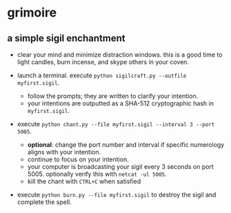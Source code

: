 grimoire 
========

a simple sigil enchantment
--------------------------
+ clear your mind and minimize distraction windows. this is a good time to light candles, burn incense, and skype others in your coven.

+ launch a terminal. execute `python sigilcraft.py --outfile myfirst.sigil`. 
	+ follow the prompts; they are written to clarify your intention.
	+ your intentions are outputted as a SHA-512 cryptographic hash in `myfirst.sigil`.

+ execute `python chant.py --file myfirst.sigil --interval 3 --port 5005`. 
	+ **optional**: change the port number and interval if specific numerology aligns with your intention.
	+ continue to focus on your intention.
	+ your computer is broadcasting your sigil every 3 seconds on port 5005. optionally verify this with `netcat -ul 5005`. 
	+ kill the chant with `CTRL+C` when satisfied

+ execute `python burn.py --file myfirst.sigil` to destroy the sigil and complete the spell.